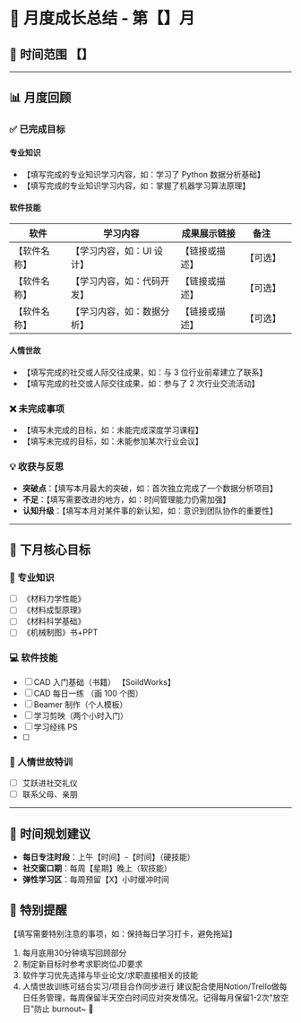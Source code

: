 # 🌟 月度成长总结 - 第【】月  
## 📅 时间范围 【】  

---

## 📊 月度回顾  

### ✅ 已完成目标  
#### 专业知识  
- 【填写完成的专业知识学习内容，如：学习了 Python 数据分析基础】  
- 【填写完成的专业知识学习内容，如：掌握了机器学习算法原理】  

#### 软件技能  
| 软件     | 学习内容           | 成果展示链接  | 备注   |     |
| ------ | -------------- | ------- | ---- | --- |
| 【软件名称】 | 【学习内容，如：UI 设计】 | 【链接或描述】 | 【可选】 |     |
| 【软件名称】 | 【学习内容，如：代码开发】  | 【链接或描述】 | 【可选】 |     |
| 【软件名称】 | 【学习内容，如：数据分析】  | 【链接或描述】 | 【可选】 |     |

#### 人情世故  
- 【填写完成的社交或人际交往成果，如：与 3 位行业前辈建立了联系】  
- 【填写完成的社交或人际交往成果，如：参与了 2 次行业交流活动】  

### ❌ 未完成事项  
- 【填写未完成的目标，如：未能完成深度学习课程】  
- 【填写未完成的目标，如：未能参加某次行业会议】  

### 💡 收获与反思  
- **突破点**：【填写本月最大的突破，如：首次独立完成了一个数据分析项目】  
- **不足**：【填写需要改进的地方，如：时间管理能力仍需加强】  
- **认知升级**：【填写本月对某件事的新认知，如：意识到团队协作的重要性】  

---

## 🎯 下月核心目标  

### 🧠 专业知识  
- [ ] 《材料力学性能》 
- [ ] 《材料成型原理》
- [ ] 《材料科学基础》 
- [ ] 《机械制图》书+PPT 
### 💻 软件技能  
- [ ] CAD 入门基础（书籍）   【SoildWorks】
- [ ] CAD 每日一练 （画 100 个图） 
- [ ] Beamer 制作（个人模板） 
- [ ] 学习剪映（两个小时入门） 
- [ ] 学习经纬 PS 
- [ ]


### 🤝 人情世故特训  
- [ ] 艾跃进社交礼仪 
- [ ] 联系父母、亲朋 

---

## 📅 时间规划建议  
- **每日专注时段**：上午【时间】-【时间】（硬技能）  
- **社交窗口期**：每周【星期】晚上（软技能）  
- **弹性学习区**：每周预留【X】小时缓冲时间  

## 🔔 特别提醒  
【填写需要特别注意的事项，如：保持每日学习打卡，避免拖延】  
  
 1. 每月底用30分钟填写回顾部分 
2. 制定新目标时参考求职岗位JD要求 
3. 软件学习优先选择与毕业论文/求职直接相关的技能 
4. 人情世故训练可结合实习/项目合作同步进行 建议配合使用Notion/Trello做每日任务管理，每周保留半天空白时间应对突发情况。记得每月保留1-2次"放空日"防止 burnout~ 💪